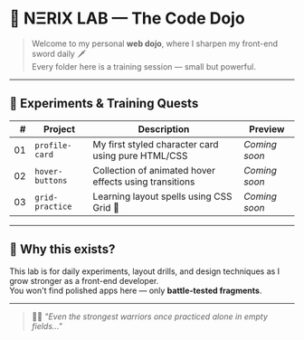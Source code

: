 # 🧪 NΞRIX LAB — The Code Dojo

> Welcome to my personal **web dojo**, where I sharpen my front-end sword daily 🗡️  
> Every folder here is a training session — small but powerful.

---

## 🧩 Experiments & Training Quests

| # | Project | Description | Preview |
|--:|---------|-------------|---------|
| 01 | `profile-card` | My first styled character card using pure HTML/CSS | *Coming soon* |
| 02 | `hover-buttons` | Collection of animated hover effects using transitions | *Coming soon* |
| 03 | `grid-practice` | Learning layout spells using CSS Grid 🧱 | *Coming soon* |

---

## 🧠 Why this exists?

This lab is for daily experiments, layout drills, and design techniques as I grow stronger as a front-end developer.  
You won't find polished apps here — only **battle-tested fragments**.

---

> 🧙‍♂️ *"Even the strongest warriors once practiced alone in empty fields..."*
